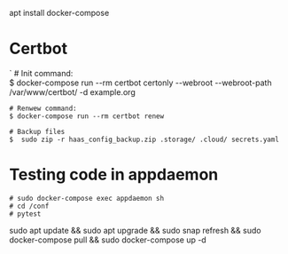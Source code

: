 apt install docker-compose


# Certbot
`
    # Init command:     
    $ docker-compose run --rm  certbot certonly --webroot --webroot-path /var/www/certbot/ -d example.org
    
    # Renwew command: 
    $ docker-compose run --rm certbot renew

    # Backup files
    $  sudo zip -r haas_config_backup.zip .storage/ .cloud/ secrets.yaml

# Testing code in appdaemon

    # sudo docker-compose exec appdaemon sh
    # cd /conf
    # pytest

sudo apt update && sudo apt upgrade && sudo snap refresh && sudo docker-compose pull && sudo docker-compose up -d